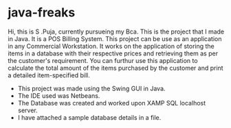 # java-freaks

Hi, this is S .Puja, currently pursueing my Bca.
This is the project that I made in Java. It is a POS Billing System.
This project can be use as an application in any Commercial Workstation.
It works on the application of storing the items in a database with their 
respective prices and retrieving them as per the customer's requirement.
You can furthur use this application to calculate the total amount of the items 
purchased by the customer and print a detailed item-specified bill.


* This project was made using the Swing GUI in Java.
* The IDE used was Netbeans. 
* The Database was created and worked upon XAMP SQL localhost server.
* I have attached a sample database details in a file.
